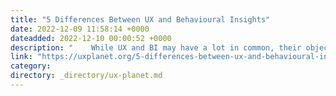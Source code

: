 ```yaml
---
title: "5 Differences Between UX and Behavioural Insights"
date: 2022-12-09 11:58:14 +0000
dateadded: 2022-12-10 00:00:52 +0000
description: "    While UX and BI may have a lot in common, their objectives and the way the processes are carried out are actually quite different.  Continue reading on UX Planet »  "
link: "https://uxplanet.org/5-differences-between-ux-and-behavioural-insights-c50279c69eeb?source=rss----819cc2aaeee0---4"
category:
directory: _directory/ux-planet.md
---
```

